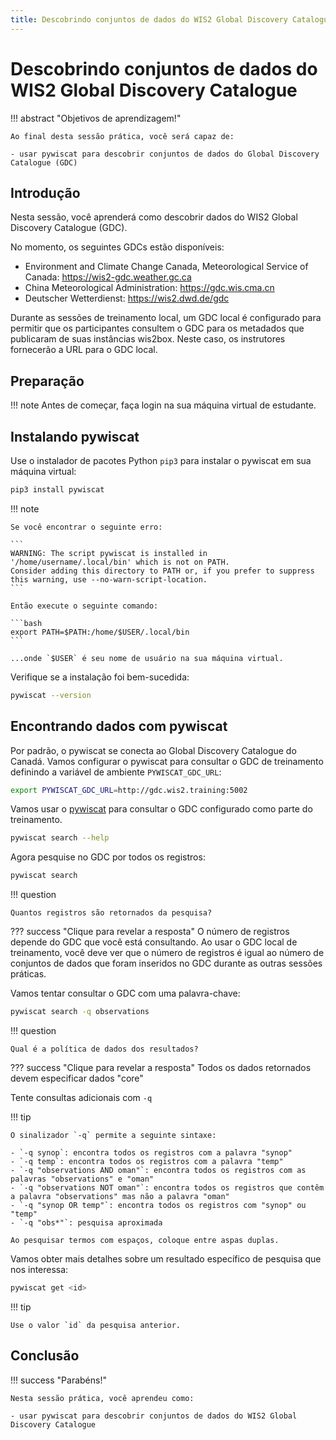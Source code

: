 ```yaml
---
title: Descobrindo conjuntos de dados do WIS2 Global Discovery Catalogue
---
```


# Descobrindo conjuntos de dados do WIS2 Global Discovery Catalogue

!!! abstract "Objetivos de aprendizagem!"

    Ao final desta sessão prática, você será capaz de:

    - usar pywiscat para descobrir conjuntos de dados do Global Discovery Catalogue (GDC)

## Introdução

Nesta sessão, você aprenderá como descobrir dados do WIS2 Global Discovery Catalogue (GDC).

No momento, os seguintes GDCs estão disponíveis:

- Environment and Climate Change Canada, Meteorological Service of Canada: <https://wis2-gdc.weather.gc.ca>
- China Meteorological Administration: <https://gdc.wis.cma.cn>
- Deutscher Wetterdienst: <https://wis2.dwd.de/gdc>

Durante as sessões de treinamento local, um GDC local é configurado para permitir que os participantes consultem o GDC para os metadados que publicaram de suas instâncias wis2box. Neste caso, os instrutores fornecerão a URL para o GDC local.

## Preparação

!!! note
    Antes de começar, faça login na sua máquina virtual de estudante.

## Instalando pywiscat

Use o instalador de pacotes Python `pip3` para instalar o pywiscat em sua máquina virtual:
```bash
pip3 install pywiscat
```

!!! note

    Se você encontrar o seguinte erro:

    ```
    WARNING: The script pywiscat is installed in '/home/username/.local/bin' which is not on PATH.
    Consider adding this directory to PATH or, if you prefer to suppress this warning, use --no-warn-script-location.
    ```

    Então execute o seguinte comando:

    ```bash
    export PATH=$PATH:/home/$USER/.local/bin
    ```

    ...onde `$USER` é seu nome de usuário na sua máquina virtual.

Verifique se a instalação foi bem-sucedida:

```bash
pywiscat --version
```

## Encontrando dados com pywiscat

Por padrão, o pywiscat se conecta ao Global Discovery Catalogue do Canadá. Vamos configurar o pywiscat para consultar o GDC de treinamento definindo a variável de ambiente `PYWISCAT_GDC_URL`:

```bash
export PYWISCAT_GDC_URL=http://gdc.wis2.training:5002
```

Vamos usar o [pywiscat](https://github.com/wmo-im/pywiscat) para consultar o GDC configurado como parte do treinamento.

```bash
pywiscat search --help
```

Agora pesquise no GDC por todos os registros:

```bash
pywiscat search
```

!!! question

    Quantos registros são retornados da pesquisa?

??? success "Clique para revelar a resposta"
    O número de registros depende do GDC que você está consultando. Ao usar o GDC local de treinamento, você deve ver que o número de registros é igual ao número de conjuntos de dados que foram inseridos no GDC durante as outras sessões práticas.

Vamos tentar consultar o GDC com uma palavra-chave:

```bash
pywiscat search -q observations
```

!!! question

    Qual é a política de dados dos resultados?

??? success "Clique para revelar a resposta"
    Todos os dados retornados devem especificar dados "core"

Tente consultas adicionais com `-q`

!!! tip

    O sinalizador `-q` permite a seguinte sintaxe:

    - `-q synop`: encontra todos os registros com a palavra "synop"
    - `-q temp`: encontra todos os registros com a palavra "temp"
    - `-q "observations AND oman"`: encontra todos os registros com as palavras "observations" e "oman"
    - `-q "observations NOT oman"`: encontra todos os registros que contêm a palavra "observations" mas não a palavra "oman"
    - `-q "synop OR temp"`: encontra todos os registros com "synop" ou "temp"
    - `-q "obs*"`: pesquisa aproximada

    Ao pesquisar termos com espaços, coloque entre aspas duplas.

Vamos obter mais detalhes sobre um resultado específico de pesquisa que nos interessa:

```bash
pywiscat get <id>
```

!!! tip

    Use o valor `id` da pesquisa anterior.

## Conclusão

!!! success "Parabéns!"

    Nesta sessão prática, você aprendeu como:

    - usar pywiscat para descobrir conjuntos de dados do WIS2 Global Discovery Catalogue